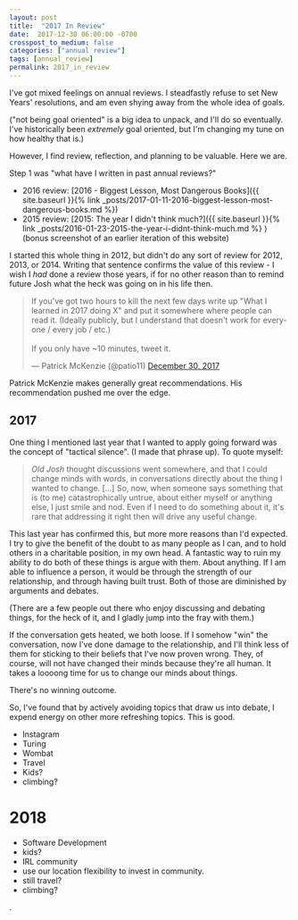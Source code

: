 ```yaml
---
layout: post
title:  "2017 In Review"
date:  2017-12-30 06:00:00 -0700
crosspost_to_medium: false
categories: ["annual review"]
tags: [annual_review]
permalink: 2017_in_review
---
```


I've got mixed feelings on annual reviews. I steadfastly refuse to set New Years' resolutions, and am even shying away from the whole idea of goals.

("not being goal oriented" is a big idea to unpack, and I'll do so eventually. I've historically been _extremely_ goal oriented, but I'm changing my tune on how healthy that is.)

However, I find review, reflection, and planning to be valuable. Here we are.

Step 1 was "what have I written in past annual reviews?"

 - 2016 review: [2016 - Biggest Lesson, Most Dangerous Books]({{ site.baseurl }}{% link _posts/2017-01-11-2016-biggest-lesson-most-dangerous-books.md %})
 - 2015 review: [2015: The year I didn't think much?]({{ site.baseurl }}{% link _posts/2016-01-23-2015-the-year-i-didnt-think-much.md %} ) (bonus screenshot of an earlier iteration of this website)

 I started this whole thing in 2012, but didn't do any sort of review for 2012, 2013, or 2014. Writing that sentence confirms the value of this review - I wish I _had_ done a review those years, if for no other reason than to remind future Josh what the heck was going on in his life then.

 <blockquote class="twitter-tweet" data-lang="en"><p lang="en" dir="ltr">If you&#39;ve got two hours to kill the next few days write up &quot;What I learned in 2017 doing X&quot; and put it somewhere where people can read it. (Ideally publicly, but I understand that doesn&#39;t work for everyone / every job / etc.)<br><br>If you only have ~10 minutes, tweet it.</p>&mdash; Patrick McKenzie (@patio11) <a href="https://twitter.com/patio11/status/946910434887471104?ref_src=twsrc%5Etfw">December 30, 2017</a></blockquote>
 <script async src="https://platform.twitter.com/widgets.js" charset="utf-8"></script>

Patrick McKenzie makes generally great recommendations. His recommendation pushed me over the edge.

## 2017

One thing I mentioned last year that I wanted to apply going forward was the concept of "tactical silence". (I made that phrase up). To quote myself:

> _Old Josh_ thought discussions went somewhere, and that I could change minds with words, in conversations directly about the thing I wanted to change. [...] So, now, when someone says something that is (to me) catastrophically untrue, about either myself or anything else, I just smile and nod. Even if I need to do something about it, it's rare that addressing it right then will drive any useful change.

This last year has confirmed this, but more more reasons than I'd expected. I try to give the benefit of the doubt to as many people as I can, and to hold others in a charitable position, in my own head. A fantastic way to ruin my ability to do both of these things is argue with them. About anything. If I am able to influence a person, it would be through the strength of our relationship, and through having built trust. Both of those are diminished by arguments and debates.

(There are a few people out there who enjoy discussing and debating things, for the heck of it, and I gladly jump into the fray with them.)

If the conversation gets heated, we both loose. If I somehow "win" the conversation, now I've done damage to the relationship, and I'll think less of them for sticking to their beliefs that I've now proven wrong. They, of course, will not have changed their minds because they're all human. It takes a loooong time for us to change our minds about things.

There's no winning outcome.

So, I've found that by actively avoiding topics that draw us into debate, I expend energy on other more refreshing topics. This is good.


- Instagram
- Turing
- Wombat
- Travel
- Kids?
- climbing?

# 2018

- Software Development
- kids?
- IRL community
- use our location flexibility to invest in community.
- still travel?
- climbing?

.
